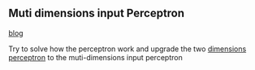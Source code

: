 ## Muti dimensions input Perceptron

[blog](https://bawanag.github.io/2020/03/02/%E4%BD%BF%E7%94%A8%E7%AE%80%E5%8D%95%E7%9A%84%E5%A4%9A%E5%B1%82%E6%84%9F%E7%9F%A5%E5%99%A8%EF%BC%88Muti-Perceptron%EF%BC%89%E9%80%9A%E8%BF%87%E8%8A%B1%E7%93%A3%E4%BB%A5%E5%8F%8A%E8%8A%B1%E8%90%BC%E7%9A%84%E9%95%BF%E5%AE%BD%E5%8C%BA%E5%88%86%E5%8F%98%E8%89%B2%E9%B8%A2%E5%B0%BE%EF%BC%8C%E5%B1%B1%E9%B8%A2%E5%B0%BE%EF%BC%8C%E4%BB%A5%E5%8F%8A%E7%BB%B4%E5%90%89%E5%B0%BC%E4%BA%9A%E9%B8%A2%E5%B0%BE%EF%BC%88%E4%BA%8C%EF%BC%89%E5%A4%9A%E7%BB%B4%E6%84%9F%E7%9F%A5%E5%99%A8/)

Try to solve how the perceptron work and upgrade the two [dimensions perceptron](https://bawanag.github.io/2020/02/13/%E4%BD%BF%E7%94%A8%E7%AE%80%E5%8D%95%E7%9A%84%E5%A4%9A%E5%B1%82%E6%84%9F%E7%9F%A5%E5%99%A8%EF%BC%88Muti-Perceptron%EF%BC%89%E9%80%9A%E8%BF%87%E8%8A%B1%E7%93%A3%E4%BB%A5%E5%8F%8A%E8%8A%B1%E8%90%BC%E7%9A%84%E9%95%BF%E5%AE%BD%E5%8C%BA%E5%88%86%E5%8F%98%E8%89%B2%E9%B8%A2%E5%B0%BE%EF%BC%8C%E5%B1%B1%E9%B8%A2%E5%B0%BE%EF%BC%8C%E4%BB%A5%E5%8F%8A%E7%BB%B4%E5%90%89%E5%B0%BC%E4%BA%9A%E9%B8%A2%E5%B0%BE%EF%BC%88%E4%B8%80%EF%BC%89%E4%BA%8C%E7%BB%B4%E6%84%9F%E7%9F%A5%E5%99%A8/)  to  the muti-dimensions input perceptron